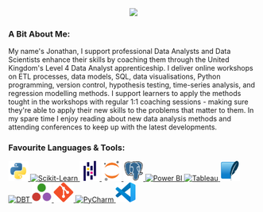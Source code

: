 <div align="center">
  <a href="https://www.linkedin.com/in/jonathanroberts93/">
    <img src="https://img.shields.io/badge/LinkedIn-blue?logo=linkedin&logoColor=white&style=for-the-badge"/>
  </a>
</div>

### A Bit About Me:

My name's Jonathan, I support professional Data Analysts and Data Scientists enhance their skills by coaching them through the United Kingdom's Level 4 Data Analyst apprenticeship. I deliver online workshops on ETL processes, data models, SQL, data visualisations, Python programming, version control, hypothesis testing, time-series analysis, and regression modelling methods. I support learners to apply the methods tought in the workshops with regular 1:1 coaching sessions - making sure they're able to apply their new skills to the problems that matter to them. In my spare time I enjoy reading about new data analysis methods and attending conferences to keep up with the latest developments.

### Favourite Languages & Tools:
<div>
  <a href="https://www.python.org/">
    <img src="https://github.com/devicons/devicon/blob/master/icons/python/python-original.svg" title="Python" alt="Python" width=40 height=40 />
  </a>
  <a href="https://scikit-learn.org/stable/")>
    <img src="https://upload.wikimedia.org/wikipedia/commons/0/05/Scikit_learn_logo_small.svg" title="Scikit-Learn" alt="Scikit-Learn" width=40 height=40 />
  </a>
  <a href="https://pandas.pydata.org/")> 
    <img src="https://github.com/devicons/devicon/blob/master/icons/pandas/pandas-original.svg" title="Pandas" alt="Pandas" width=40 height=40 />
  </a>
  <a href="https://jupyter.org/">
    <img src="https://github.com/devicons/devicon/blob/master/icons/jupyter/jupyter-original.svg" title="Jupyter" alt="Jupyter" width=40 height=40 />
  </a>
  <a href="https://www.postgresql.org/">
    <img src="https://github.com/devicons/devicon/blob/master/icons/postgresql/postgresql-original.svg" title="PostgreSQL" alt="PostgreSQL" width=40 height=40 />
  </a>
  <a href="https://powerbi.microsoft.com/en-gb/getting-started-with-power-bi/">
    <img src="https://upload.wikimedia.org/wikipedia/en/2/20/Power_BI_logo.svg" title="Power BI" alt="Power BI" width=40 height=40 />
  </a>
  <a href="https://www.tableau.com/en-gb/products/desktop">
    <img src="https://seeklogo.com/images/T/tableau-software-logo-F1CE2CA54A-seeklogo.com.png" title="Tableau" alt="Tableau" width=40 height=40 />
  </a>
  <a href="https://www.sqlite.org/index.html">
    <img src="https://github.com/devicons/devicon/blob/master/icons/sqlite/sqlite-original.svg" title="SQLite" alt="SQLite" width=40 height=40 />
  </a>
  <a href="https://www.getdbt.com/product/dbt-cloud">
    <img src="https://images.prismic.io/sacra/8c4e2406-d9ab-466a-8799-acaebb3bcb34_dbt-logo-500AB0BAA7-seeklogo.com.png" title="DBT" alt="DBT" width=40 height=40 />
  </a>
  <a href="https://julialang.org/">
    <img src="https://github.com/devicons/devicon/blob/master/icons/julia/julia-original.svg" title="Julia" alt="Julia" width=40 height=40 />
  </a>
  <a href="https://git-scm.com/">
    <img src="https://github.com/devicons/devicon/blob/master/icons/git/git-original.svg" title="Git" alt="Git" width=40 height=40 />
  </a>
  <a href="https://www.jetbrains.com/pycharm/">
    <img src="https://upload.wikimedia.org/wikipedia/commons/1/1d/PyCharm_Icon.svg" title="PyCharm" alt="PyCharm" width=40 height=40 />
  </a>
  <a href="https://code.visualstudio.com/">
    <img src="https://github.com/devicons/devicon/blob/master/icons/vscode/vscode-original.svg" title="VSCode" alt="VSCode" width=40 height=40 />
  </a>
</div>

<!-- **jwr42/jwr42** is a ✨ _special_ ✨ repository because its `README.md` (this file) appears on your GitHub profile. -->
